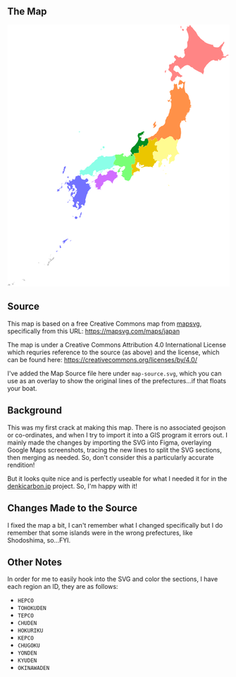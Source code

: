 ## The Map

![Map of Japan Grid Regions](japan-grid-regions.svg?raw=true)

## Source

This map is based on a free Creative Commons map from [mapsvg](https://mapsvg.com), specifically from this URL: https://mapsvg.com/maps/japan

The map is under a Creative Commons Attribution 4.0 International License which requries reference to the source (as above) and the license, which can be found here: https://creativecommons.org/licenses/by/4.0/

I've added the Map Source file here under `map-source.svg`, which you can use as an overlay to show the original lines of the prefectures...if that floats your boat.

## Background

This was my first crack at making this map. There is no associated geojson or co-ordinates, and when I try to import it into a GIS program it errors out. I mainly made the changes by importing the SVG into Figma, overlaying Google Maps screenshots, tracing the new lines to split the SVG sections, then merging as needed. So, don't consider this a particularly accurate rendition!

But it looks quite nice and is perfectly useable for what I needed it for in the [denkicarbon.jp](https://denkicarbon.jp/) project. So, I'm happy with it!

## Changes Made to the Source

I fixed the map a bit, I can't remember what I changed specifically but I do remember that some islands were in the wrong prefectures, like Shodoshima, so...FYI.

## Other Notes

In order for me to easily hook into the SVG and color the sections, I have each region an ID, they are as follows:

- `HEPCO`
- `TOHOKUDEN`
- `TEPCO`
- `CHUDEN`
- `HOKURIKU`
- `KEPCO`
- `CHUGOKU`
- `YONDEN`
- `KYUDEN`
- `OKINAWADEN`
